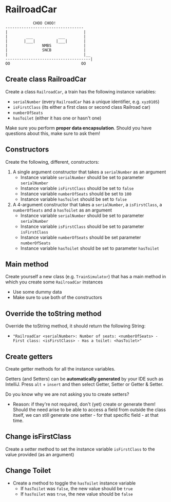 # RailroadCar

                CHOO CHOO!
    ----------------------------------
    |                                 |
    |        ___           ___        |
    |       |___|         |___|       |
    |               NMBS              |
    |               SNCB              |
    |                                 |__
    -------------------------------------|
    OO                               OO

## Create class RailroadCar

Create a class `RailroadCar`, a train has the following instance variables:
- `serialNumber` (every `RailroadCar` has a unique identifier, e.g. `xyz0105`)
- `isFirstClass` (its either a first class or second class Railroad car)
- `numberOfSeats`
- `hasToilet` (either it has one or hasn't one)

Make sure you perform **proper data encapsulation**. 
Should you have questions about this, make sure to ask them!

## Constructors

Create the following, different, constructors:
1. A single argument constructor that takes a `serialNumber` as an argument
    - Instance variable `serialNumber` should be set to parameter `serialNumber`
    - Instance variable `isFirstClass` should be set to `false`
    - Instance variable `numberOfSeats` should be set to `100`
    - Instance variable `hasToilet` should be set to `false`
2. A 4-argument constructor that takes a `serialNumber`, a `isFirstClass`, a `numberOfSeats` and a `hasToilet` as an argument
   - Instance variable `serialNumber` should be set to parameter `serialNumber`
   - Instance variable `isFirstClass` should be set to parameter `isFirstClass`
   - Instance variable `numberOfSeats` should be set parameter `numberOfSeats`
   - Instance variable `hasToilet` should be set to parameter `hasToilet`
  
   
## Main method
 Create yourself a new class (e.g. `TrainSimulator`) that has a main method in which you create some `RailroadCar` instances
- Use some dummy data
- Make sure to use both of the constructors

## Override the toString method

Override the toString method, it should return the following String:
- `"RailroadCar <serialNumber>: Number of seats: <numberOfSeats> - First class: <isFirstClass> - Has a toilet: <hasToilet>"`

## Create getters
Create getter methods for all the instance variables.

Getters (and Setters) can be **automatically generated** by your IDE such as IntelliJ.
Press `alt` + `insert` and then select Getter, Setter or Getter & Setter.

Do you know why we are not asking you to create setters?
- Reason: if they're not required, don't (yet) create or generate them! Should the need arise to be able to access a 
field from outside the class itself, we can still generate one setter - for that specific field - at that time.

## Change isFirstClass
Create a setter method to set the instance variable `isFirstClass` to the value provided (as an argument)

## Change Toilet
- Create a method to toggle the `hasToilet` instance variable
    - If `hasToilet` was `false`, the new value should be `true`
    - If `hasToilet` was `true`, the new value should be `false`